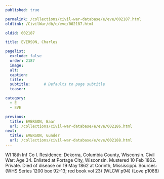 ```yaml
---
published: true

permalink: /collections/civil-war-database/e/eve/002187.html
oldlink: /CivilWar/db/e/eve/002187.html

oldid: 002187

title: EVERSON, Charles

pagelist:
  exclude: false
  order: 2187
  image: 
  alt:
  caption:
  title:
  subtitle:      # Defaults to page subtitle
  teaser:

category: 
  - E 
  - EVE

previous:
  title: EVERSON, Baar
  url: /collections/civil-war-database/e/eve/002186.html  
next:
  title: EVERSON, Gunder
  url: /collections/civil-war-database/e/eve/002188.html   
---
```

WI 18th Inf Co I. Residence: Dekorra, Columbia County, Wisconsin. Civil War: Age 34. Enlisted at Portage City, Wisconsin. Mustered 10 Feb 1862. Private. Died of disease on 19 May 1862 at Corinth, Mississippi. Sources: (WHS Series 1200 box 92-13; red book vol 23) (WLCW p94) (Love p1088)